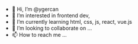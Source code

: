 - 👋 Hi, I’m @ygercan
- 👀 I’m interested in frontend dev, 
- 🌱 I’m currently learning html, css, js, react, vue.js
- 💞️ I’m looking to collaborate on ...
- 📫 How to reach me ...

<!---
ygercan/ygercan is a ✨ special ✨ repository because its `README.md` (this file) appears on your GitHub profile.
You can click the Preview link to take a look at your changes.
--->
